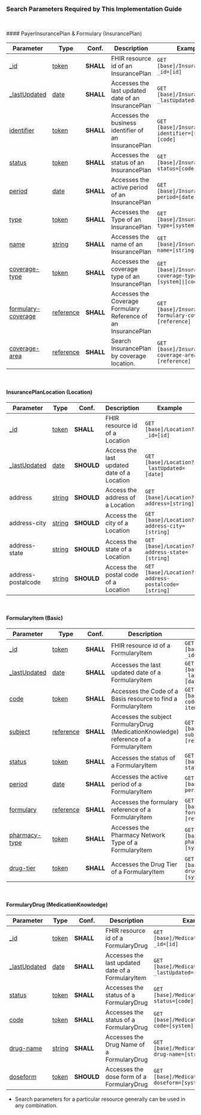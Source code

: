 <a name="Search Parameters Required By This Implementation Guide"></a>

### Search Parameters Required by This Implementation Guide
<p>&nbsp;</p>
#### PayerInsurancePlan & Formulary (InsurancePlan)
<table class="grid" style="width: 100%">
	<thead>
		<tr>
			<th>Parameter</th>
			<th>Type</th>
			<th>Conf.</th>
			<th>Description</th>
			<th>Example</th>
		</tr>
	</thead>
	<tbody>
		<tr>
			<td><a href="http://hl7.org/fhir/R4/search.html">_id</a></td>
			<td><a href="https://www.hl7.org/fhir/search.html#token">token</a></td>
			<td><strong>SHALL</strong></td>
			<td>FHIR resource id of an InsurancePlan</td>
			<td><code class="highlighter-rouge">GET [base]/InsurancePlan?_id=[id]</code></td>
		</tr>
		<tr>
			<td><a href="SearchParameter-InsurancePlan-lastupdated.html">_lastUpdated</a></td>
			<td><a href="https://www.hl7.org/fhir/search.html#date">date</a></td>
			<td><strong>SHALL</strong></td>
			<td>Accesses the last updated date of an InsurancePlan</td>
			<td><code class="highlighter-rouge">GET [base]/InsurancePlan?_lastUpdated=[date]</code></td>
		</tr>
  		<tr>
			<td><a href="SearchParameter-InsurancePlan-identifier.html">identifier</a></td>
			<td><a href="https://www.hl7.org/fhir/search.html#token">token</a></td>
			<td><strong>SHALL</strong></td>
			<td>Accesses the business identifier of an InsurancePlan</td>
			<td><code class="highlighter-rouge">GET [base]/InsurancePlan?identifier=[system]|[code]</code></td>
		</tr>
		<tr>
			<td><a href="SearchParameter-InsurancePlan-status.html">status</a></td>
			<td><a href="https://www.hl7.org/fhir/search.html#token">token</a></td>
			<td><strong>SHALL</strong></td>
			<td>Accesses the status of an InsurancePlan</td>
			<td><code class="highlighter-rouge">GET [base]/InsurancePlan?status=[code]</code></td>
		</tr>
		<tr>
			<td><a href="SearchParameter-InsurancePlan-period.html">period</a></td>
			<td><a href="https://www.hl7.org/fhir/search.html#date">date</a></td>
			<td><strong>SHALL</strong></td>
			<td>Accesses the active period of an InsurancePlan</td>
			<td><code class="highlighter-rouge">GET [base]/InsurancePlan?period=[date]</code></td>
		</tr>
		<tr>
			<td><a href="SearchParameter-InsurancePlan-type.html">type</a></td>
			<td><a href="https://www.hl7.org/fhir/search.html#token">token</a></td>
			<td><strong>SHALL</strong></td>
			<td>Accesses the Type of an InsurancePlan</td>
			<td><code class="highlighter-rouge">GET [base]/InsurancePlan?type=[system]|[code]</code></td>
		</tr>	
		<tr>
			<td><a href="SearchParameter-InsurancePlan-name.html">name</a></td>
			<td><a href="https://www.hl7.org/fhir/search.html#string">string</a></td>
			<td><strong>SHALL</strong></td>
			<td>Accesses the name of an InsurancePlan</td>
			<td><code class="highlighter-rouge">GET [base]/InsurancePlan?name=[string]</code></td>
		</tr>
		<tr>
			<td><a href="SearchParameter-InsurancePlan-coverage-type.html">coverage-type</a></td>
			<td><a href="https://www.hl7.org/fhir/search.html#token">token</a></td>
			<td><strong>SHALL</strong></td>
			<td>Accesses the coverage type of an InsurancePlan</td>
			<td><code class="highlighter-rouge">GET [base]/InsurancePlan?coverage-type=[system]|[code]</code></td>
		</tr>			
		<tr>
			<td><a href="SearchParameter-InsurancePlan-formulary-coverage.html">formulary-coverage</a></td>
			<td><a href="https://www.hl7.org/fhir/search.html#reference">reference</a></td>
			<td><strong>SHALL</strong></td>
			<td>Accesses the Coverage Formulary Reference of an InsurancePlan</td>
			<td><code class="highlighter-rouge">GET [base]/InsurancePlan?formulary-coverage=[reference]</code></td>
		</tr>
		<tr>
			<td><a href="SearchParameter-InsurancePlan-coverage-area.html">coverage-area</a></td>
			<td><a href="https://www.hl7.org/fhir/search.html#reference">reference</a></td>
			<td><strong>SHALL</strong></td>
			<td>Search InsurancePlan by coverage location.</td>
			<td><code class="highlighter-rouge">GET [base]/InsurancePlan?coverage-area=[reference]</code></td>
		</tr>
	</tbody>
</table>
<p>&nbsp;</p>

#### InsurancePlanLocation (Location)
<table class="grid" style="width: 100%">
	<thead>
		<tr>
			<th>Parameter</th>
			<th>Type</th>
			<th>Conf.</th>
			<th>Description</th>
			<th>Example</th>
		</tr>
	</thead>
	<tbody>
		<tr>
			<td><a href="http://hl7.org/fhir/R4/search.html">_id</a></td>
			<td><a href="https://www.hl7.org/fhir/search.html#token">token</a></td>
			<td><strong>SHALL</strong></td>
			<td>FHIR resource id of a Location</td>
			<td><code class="highlighter-rouge">GET [base]/Location?_id=[id]</code></td>
		</tr>
		<tr>
			<td><a href="https://www.hl7.org/fhir/search.html#lastUpdated">_lastUpdated</a></td>
			<td><a href="https://www.hl7.org/fhir/search.html#date">date</a></td>
			<td><strong>SHOULD</strong></td>
			<td>Access the last updated date of a Location</td>
			<td><code class="highlighter-rouge">GET [base]/Location?_lastUpdated=[date]</code></td>
		</tr>
		<tr>
			<td>address</td>
			<td><a href="https://www.hl7.org/fhir/search.html#string">string</a></td>
			<td><strong>SHOULD</strong></td>
			<td>Access the address of a Location</td>
			<td><code class="highlighter-rouge">GET [base]/Location?address=[string]</code></td>
		</tr>
		<tr>
			<td>address-city</td>
			<td><a href="https://www.hl7.org/fhir/search.html#string">string</a></td>
			<td><strong>SHOULD</strong></td>
			<td>Access the city of a Location</td>
			<td><code class="highlighter-rouge">GET [base]/Location?address-city=[string]</code></td>
		</tr>
		<tr>
			<td>address-state</td>
			<td><a href="https://www.hl7.org/fhir/search.html#string">string</a></td>
			<td><strong>SHOULD</strong></td>
			<td>Access the state of a Location</td>
			<td><code class="highlighter-rouge">GET [base]/Location?address-state=[string]</code></td>
		</tr>
		<tr>
			<td>address-postalcode</td>
			<td><a href="https://www.hl7.org/fhir/search.html#string">string</a></td>
			<td><strong>SHOULD</strong></td>
			<td>Access the postal code of a Location</td>
			<td><code class="highlighter-rouge">GET [base]/Location?address-postalcode=[string]</code></td>
		</tr>
	</tbody>
</table>
<p>&nbsp;</p>

#### FormularyItem (Basic)
<table class="grid" style="width: 100%">
	<thead>
		<tr>
			<th>Parameter</th>
			<th>Type</th>
			<th>Conf.</th>
			<th>Description</th>
			<th>Example</th>
		</tr>
	</thead>
	<tbody>
		<tr>
			<td><a href="http://hl7.org/fhir/R4/search.html">_id</a></td>
			<td><a href="https://www.hl7.org/fhir/search.html#token">token</a></td>
			<td><strong>SHALL</strong></td>
			<td>FHIR resource id of a FormularyItem</td>
			<td><code class="highlighter-rouge">GET [base]/Basic?_id=[id]</code></td>
		</tr>
		<tr>
			<td><a href="SearchParameter-Basic-lastupdated.html">_lastUpdated</a></td>
			<td><a href="https://www.hl7.org/fhir/search.html#date">date</a></td>
			<td><strong>SHALL</strong></td>
			<td>Accesses the last updated date of a FormularyItem</td>
			<td><code class="highlighter-rouge">GET [base]/Basic?_lastUpdated=[date]</code></td>
		</tr>
		<tr>
			<td><a href="SearchParameter-Basic-code.html">code</a></td>
			<td><a href="https://www.hl7.org/fhir/search.html#token">token</a></td>
			<td><strong>SHALL</strong></td>
			<td>Accesses the Code of a Basis resource to find a FormularyItem</td>
			<td><code class="highlighter-rouge">GET [base]/Basic?code=formulary-item</code></td>
		</tr>
		<tr>
			<td><a href="SearchParameter-Basic-subject.html">subject</a></td>
			<td><a href="https://www.hl7.org/fhir/search.html#reference">reference</a></td>
			<td><strong>SHALL</strong></td>
			<td>Accesses the subject FormularyDrug (MedicationKnowledge) reference of a FormularyItem</td>
			<td><code class="highlighter-rouge">GET [base]/Basic?subject=[reference]</code></td>
		</tr>
		<tr>
			<td><a href="SearchParameter-Basic-status.html">status</a></td>
			<td><a href="https://www.hl7.org/fhir/search.html#token">token</a></td>
			<td><strong>SHALL</strong></td>
			<td>Accesses the status of a FormularyItem</td>
			<td><code class="highlighter-rouge">GET [base]/Basic?status=[code]</code></td>
		</tr>
		<tr>
			<td><a href="SearchParameter-Basic-period.html">period</a></td>
			<td><a href="https://www.hl7.org/fhir/search.html#date">date</a></td>
			<td><strong>SHALL</strong></td>
			<td>Accesses the active period of a FormularyItem</td>
			<td><code class="highlighter-rouge">GET [base]/Basic?period=[date]</code></td>
		</tr>
		<tr>
			<td><a href="SearchParameter-Basic-formulary.html">formulary</a></td>
			<td><a href="https://www.hl7.org/fhir/search.html#reference">reference</a></td>
			<td><strong>SHALL</strong></td>
			<td>Accesses the formulary reference of a FormularyItem</td>
			<td><code class="highlighter-rouge">GET [base]/Basic?formulary=[reference]</code></td>
		</tr>
		<tr>
			<td><a href="SearchParameter-Basic-pharmacy-type.html">pharmacy-type</a></td>
			<td><a href="https://www.hl7.org/fhir/search.html#token">token</a></td>
			<td><strong>SHALL</strong></td>
			<td>Accesses the Pharmacy Network Type of a FormularyItem</td>
			<td><code class="highlighter-rouge">GET [base]/Basic?pharmacy-type=[system]|[code]</code></td>
		</tr>
		<tr>
			<td><a href="SearchParameter-Basic-drug-tier.html">drug-tier</a></td>
			<td><a href="https://www.hl7.org/fhir/search.html#token">token</a></td>
			<td><strong>SHALL</strong></td>
			<td>Accesses the Drug Tier of a FormularyItem</td>
			<td><code class="highlighter-rouge">GET [base]/Basic?drug-tier=[system]|[code]</code></td>
		</tr>
	</tbody>
</table>
<p>&nbsp;</p>

#### FormularyDrug (MedicationKnowledge)
<table class="grid" style="width: 100%">
	<thead>
		<tr>
			<th>Parameter</th>
			<th>Type</th>
			<th>Conf.</th>
			<th>Description</th>
			<th>Example</th>
		</tr>
	</thead>
	<tbody>
		<tr>
			<td><a href="http://hl7.org/fhir/R4/search.html">_id</a></td>
			<td><a href="https://www.hl7.org/fhir/search.html#token">token</a></td>
			<td><strong>SHALL</strong></td>
			<td>FHIR resource id of a FormularyDrug</td>
			<td><code class="highlighter-rouge">GET [base]/MedicationKnowledge?_id=[id]</code></td>
		</tr>
		<tr>
			<td><a href="SearchParameter-MedicationKnowledge-lastupdated.html">_lastUpdated</a></td>
			<td><a href="https://www.hl7.org/fhir/search.html#date">date</a></td>
			<td><strong>SHALL</strong></td>
			<td>Accesses the last updated date of a FormularyItem</td>
			<td><code class="highlighter-rouge">GET [base]/MedicationKnowledge?_lastUpdated=[date]</code></td>
		</tr>
		<tr>
			<td><a href="SearchParameter-MedicationKnowledge-status.html">status</a></td>
			<td><a href="https://www.hl7.org/fhir/search.html#token">token</a></td>
			<td><strong>SHALL</strong></td>
			<td>Accesses the status of a FormularyDrug</td>
			<td><code class="highlighter-rouge">GET [base]/MedicationKnowledge?status=[code]</code></td>
		</tr>
		<tr>
			<td><a href="SearchParameter-MedicationKnowledge-code.html">code</a></td>
			<td><a href="https://www.hl7.org/fhir/search.html#token">token</a></td>
			<td><strong>SHALL</strong></td>
			<td>Accesses the status of a FormularyDrug</td>
			<td><code class="highlighter-rouge">GET [base]/MedicationKnowledge?code=[system]|[code]</code></td>
		</tr>
		<tr>
			<td><a href="SearchParameter-MedicationKnowledge-drug-name.html">drug-name</a></td>
			<td><a href="https://www.hl7.org/fhir/search.html#string">string</a></td>
			<td><strong>SHALL</strong></td>
			<td>Accesses the Drug Name of a FormularyDrug</td>
			<td><code class="highlighter-rouge">GET [base]/MedicationKnowledge?drug-name=[string]</code></td>
		</tr>
		<tr>
			<td><a href="SearchParameter-MedicationKnowledge-doseform.html">doseform</a></td>
			<td><a href="https://www.hl7.org/fhir/search.html#token">token</a></td>
			<td><strong>SHOULD</strong></td>
			<td>Accesses the dose form of a FormularyDrug</td>
			<td><code class="highlighter-rouge">GET [base]/MedicationKnowledge?doseform=[system|code]</code></td>
		</tr>
	</tbody>
</table>


<p>
<ul>
  <li>
    Search parameters for a particular resource generally can be used in any combination.
  </li>
</ul>	
</p>
